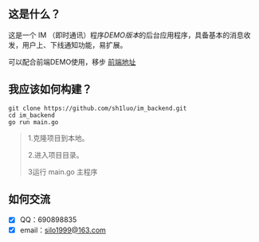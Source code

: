 ## 这是什么？

这是一个 IM （即时通讯）程序*DEMO版本*的后台应用程序，具备基本的消息收发，用户上、下线通知功能，易扩展。

可以配合前端DEMO使用，移步 [前端地址](https://github.com/sh1luo/im_front)

## 我应该如何构建？

```
git clone https://github.com/sh1luo/im_backend.git
cd im_backend
go run main.go
```

> 1.克隆项目到本地。
>
> 2.进入项目目录。
>
> 3运行 main.go 主程序

## 如何交流

- [x] QQ：690898835
- [x] email：silo1999@163.com